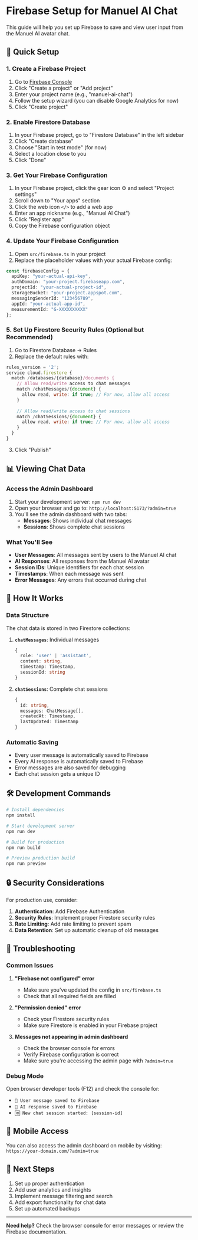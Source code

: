 # Firebase Setup for Manuel AI Chat

This guide will help you set up Firebase to save and view user input from the Manuel AI avatar chat.

## 🚀 Quick Setup

### 1. Create a Firebase Project

1. Go to [Firebase Console](https://console.firebase.google.com/)
2. Click "Create a project" or "Add project"
3. Enter your project name (e.g., "manuel-ai-chat")
4. Follow the setup wizard (you can disable Google Analytics for now)
5. Click "Create project"

### 2. Enable Firestore Database

1. In your Firebase project, go to "Firestore Database" in the left sidebar
2. Click "Create database"
3. Choose "Start in test mode" (for now)
4. Select a location close to you
5. Click "Done"

### 3. Get Your Firebase Configuration

1. In your Firebase project, click the gear icon ⚙️ and select "Project settings"
2. Scroll down to "Your apps" section
3. Click the web icon `</>` to add a web app
4. Enter an app nickname (e.g., "Manuel AI Chat")
5. Click "Register app"
6. Copy the Firebase configuration object

### 4. Update Your Firebase Configuration

1. Open `src/firebase.ts` in your project
2. Replace the placeholder values with your actual Firebase config:

```typescript
const firebaseConfig = {
  apiKey: "your-actual-api-key",
  authDomain: "your-project.firebaseapp.com",
  projectId: "your-actual-project-id",
  storageBucket: "your-project.appspot.com",
  messagingSenderId: "123456789",
  appId: "your-actual-app-id",
  measurementId: "G-XXXXXXXXXX"
};
```

### 5. Set Up Firestore Security Rules (Optional but Recommended)

1. Go to Firestore Database → Rules
2. Replace the default rules with:

```javascript
rules_version = '2';
service cloud.firestore {
  match /databases/{database}/documents {
    // Allow read/write access to chat messages
    match /chatMessages/{document} {
      allow read, write: if true; // For now, allow all access
    }
    
    // Allow read/write access to chat sessions
    match /chatSessions/{document} {
      allow read, write: if true; // For now, allow all access
    }
  }
}
```

3. Click "Publish"

## 📊 Viewing Chat Data

### Access the Admin Dashboard

1. Start your development server: `npm run dev`
2. Open your browser and go to: `http://localhost:5173/?admin=true`
3. You'll see the admin dashboard with two tabs:
   - **Messages**: Shows individual chat messages
   - **Sessions**: Shows complete chat sessions

### What You'll See

- **User Messages**: All messages sent by users to the Manuel AI chat
- **AI Responses**: All responses from the Manuel AI avatar
- **Session IDs**: Unique identifiers for each chat session
- **Timestamps**: When each message was sent
- **Error Messages**: Any errors that occurred during chat

## 🔧 How It Works

### Data Structure

The chat data is stored in two Firestore collections:

1. **`chatMessages`**: Individual messages
   ```typescript
   {
     role: 'user' | 'assistant',
     content: string,
     timestamp: Timestamp,
     sessionId: string
   }
   ```

2. **`chatSessions`**: Complete chat sessions
   ```typescript
   {
     id: string,
     messages: ChatMessage[],
     createdAt: Timestamp,
     lastUpdated: Timestamp
   }
   ```

### Automatic Saving

- Every user message is automatically saved to Firebase
- Every AI response is automatically saved to Firebase
- Error messages are also saved for debugging
- Each chat session gets a unique ID

## 🛠️ Development Commands

```bash
# Install dependencies
npm install

# Start development server
npm run dev

# Build for production
npm run build

# Preview production build
npm run preview
```

## 🔒 Security Considerations

For production use, consider:

1. **Authentication**: Add Firebase Authentication
2. **Security Rules**: Implement proper Firestore security rules
3. **Rate Limiting**: Add rate limiting to prevent spam
4. **Data Retention**: Set up automatic cleanup of old messages

## 🐛 Troubleshooting

### Common Issues

1. **"Firebase not configured" error**
   - Make sure you've updated the config in `src/firebase.ts`
   - Check that all required fields are filled

2. **"Permission denied" error**
   - Check your Firestore security rules
   - Make sure Firestore is enabled in your Firebase project

3. **Messages not appearing in admin dashboard**
   - Check the browser console for errors
   - Verify Firebase configuration is correct
   - Make sure you're accessing the admin page with `?admin=true`

### Debug Mode

Open browser developer tools (F12) and check the console for:
- `💾 User message saved to Firebase`
- `💾 AI response saved to Firebase`
- `🆔 New chat session started: [session-id]`

## 📱 Mobile Access

You can also access the admin dashboard on mobile by visiting:
`https://your-domain.com/?admin=true`

## 🎯 Next Steps

1. Set up proper authentication
2. Add user analytics and insights
3. Implement message filtering and search
4. Add export functionality for chat data
5. Set up automated backups

---

**Need help?** Check the browser console for error messages or review the Firebase documentation.
